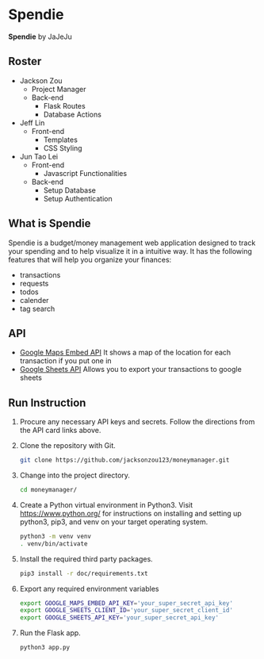 # Spendie

**Spendie** by JaJeJu

## Roster

* Jackson Zou
  * Project Manager
  * Back-end
    * Flask Routes
    * Database Actions
* Jeff Lin
  * Front-end
    * Templates
    * CSS Styling
* Jun Tao Lei
  * Front-end
    * Javascript Functionalities
  * Back-end
    * Setup Database
    * Setup Authentication

## What is Spendie

Spendie is a budget/money management web application designed to track your spending and to help visualize it in a intuitive way.
It has the following features that will help you organize your finances:
- transactions
- requests
- todos
- calender
- tag search

## API

* [Google Maps Embed API](https://docs.google.com/document/d/1BrK8KIi1jxdETaGoEcuEB_UDiGwZhFFeWxZ_dlwiFww/edit)
  It shows a map of the location for each transaction if you put one in
* [Google Sheets API](https://docs.google.com/document/d/1RXjh3HHWOUhgDGow2KGhM7Rb3jkI-uMS50rpPrDEkUE/edit)
  Allows you to export your transactions to google sheets

## Run Instruction

1. Procure any necessary API keys and secrets. Follow the directions from the API card links above.
2. Clone the repository with Git.

   ```bash
   git clone https://github.com/jacksonzou123/moneymanager.git
   ```

3. Change into the project directory.

   ```bash
   cd moneymanager/
   ```

4. Create a Python virtual environment in Python3. Visit <https://www.python.org/> for instructions on installing and setting up python3, pip3, and venv on your target operating system.

   ```bash
   python3 -m venv venv
   . venv/bin/activate
   ```

5. Install the required third party packages.

   ```bash
   pip3 install -r doc/requirements.txt
   ```

6. Export any required environment variables

   ```bash
   export GOOGLE_MAPS_EMBED_API_KEY='your_super_secret_api_key'
   export GOOGLE_SHEETS_CLIENT_ID='your_super_secret_client_id'
   export GOOGLE_SHEETS_API_KEY='your_super_secret_api_key'
   ```

7. Run the Flask app.

   ```bash
   python3 app.py
   ```
